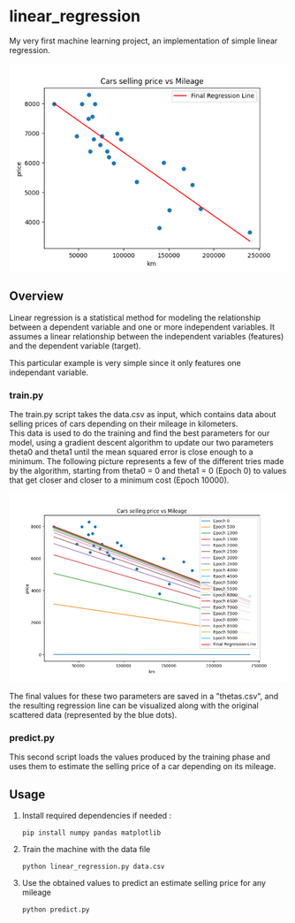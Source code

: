 # linear_regression
My very first machine learning project, an implementation of simple linear regression.

![Linear Regression](images/lin_reg.png)

## Overview

Linear regression is a statistical method for modeling the relationship between a dependent variable and one or more independent variables. It assumes a linear relationship between the independent variables (features) and the dependent variable (target). 

This particular example is very simple since it only features one independant variable. 

### train.py
The train.py script takes the data.csv as input, which contains data about selling prices of cars depending on their mileage in kilometers.   
This data is used to do the training and find the best parameters for our model, using a gradient descent algorithm to update our two parameters theta0 and theta1 until the mean squared error is close enough to a minimum. The following picture represents a few of the different tries made by the algorithm, starting from theta0 = 0 and theta1 = 0 (Epoch 0) to values that get closer and closer to a minimum cost (Epoch 10000).

![Linear Regression](images/multiple_lines.png)

The final values for these two parameters are saved in a "thetas.csv", and the resulting regression line can be visualized along with the original scattered data (represented by the blue dots).

### predict.py
This second script loads the values produced by the training phase and uses them to estimate the selling price of a car depending on its mileage.

## Usage
1. Install required dependencies if needed :  
    ```
    pip install numpy pandas matplotlib
    ```
2. Train the machine with the data file
    ```
    python linear_regression.py data.csv
    ```
3. Use the obtained values to predict an estimate selling price for any mileage
    ```
    python predict.py
    ```
